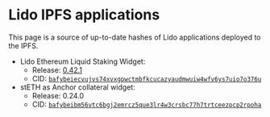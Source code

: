 # Lido IPFS applications

This page is a source of up-to-date hashes of Lido applications deployed to the IPFS.

- Lido Ethereum Liquid Staking Widget:
  - Release: [0.42.1](https://github.com/lidofinance/ethereum-staking-widget/releases/tag/0.42.1)
  - CID: [`bafybeiecvujvs74xvxgpwctmbfkcucazyaudmwuiw4wfv6ys7uio7o376u`](https://bafybeiecvujvs74xvxgpwctmbfkcucazyaudmwuiw4wfv6ys7uio7o376u.ipfs.flk-ipfs.xyz)
- stETH as Anchor collateral widget:
  - Release: 0.24.0
  - CID: [`bafybeibm56vtc6bgj2emrcz5que3lr4w3crsbc77h7trtceezpcp2rpoha`](https://bafybeibm56vtc6bgj2emrcz5que3lr4w3crsbc77h7trtceezpcp2rpoha.ipfs.flk-ipfs.xyz)

